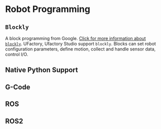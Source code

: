 # Robot Programming

## `Blockly`
A block programming from Google. [Click for more information about `blockly`](https://developers.google.com/blockly). UFactory, Ufactory Studio support `blockly`. Blocks can set robot configuration parameters, define motion, collect and handle sensor data, control I/O.

## Native Python Support

## G-Code

## ROS

## ROS2
